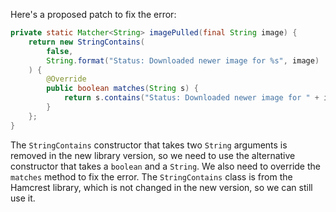 Here's a proposed patch to fix the error:
```java
private static Matcher<String> imagePulled(final String image) {
    return new StringContains(
        false,
        String.format("Status: Downloaded newer image for %s", image)
    ) {
        @Override
        public boolean matches(String s) {
            return s.contains("Status: Downloaded newer image for " + image);
        }
    };
}
```
The `StringContains` constructor that takes two `String` arguments is removed in the new library version, so we need to use the alternative constructor that takes a `boolean` and a `String`. We also need to override the `matches` method to fix the error. The `StringContains` class is from the Hamcrest library, which is not changed in the new version, so we can still use it.